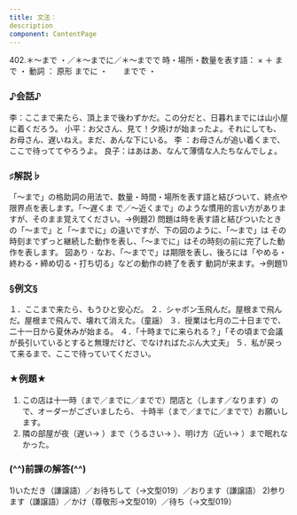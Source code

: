 ```yaml
---
title: 文法：
description
component: ContentPage
---
```



402.＊～まで ・／＊～までに／＊～までで
時・場所・数量を表す語： × ＋ まで ・
動詞 ： 原形 までに ・
      までで ・
### ♪会話♪
李：ここまで来たら、頂上まで後わずかだ。この分だと、日暮れまでには山小屋に着くだろう。
小平：お父さん、見て！夕焼けが始まったよ。それにしても、お母さん、遅いねえ。まだ、あんな下にいる。 李 ：お母さんが追い着くまで、ここで待っててやろうよ。 良子：はあはあ、なんて薄情な人たちなんでしょ。
### ♯解説♭
「～まで」の格助詞の用法で、数量・時間・場所を表す語と結びついて、終点や限界点を表します。「～遅くま で／～近くまで」のような慣用的言い方がありますが、そのまま覚えてください。→例題2)
問題は時を表す語と結びついたときの「～まで」と「～までに」の違いですが、下の図のように、「～まで」は その時刻までずっと継続した動作を表し、「～までに」はその時刻の前に完了した動作を表します。
図あり ･ なお、「～までで」は期限を表し、後ろには「やめる・終わる・締め切る・打ち切る」などの動作の終了を表す
動詞が来ます。→例題1)
### §例文§
１．ここまで来たら、もうひと安心だ。
２．シャボン玉飛んだ。屋根まで飛んだ。屋根まで飛んで、壊れて消えた。（童謡）
３．授業は七月の二十日までで、二十一日から夏休みが始まる。
４．「十時までに来られる？」「その頃まで会議が長引いているとすると無理だけど、でなければたぶん大丈夫」
５．私が戻って来るまで、ここで待っていてください。
### ★例題★
1) この店は十一時（まで／までに／までで）閉店と（します／なります）ので、オーダーがございましたら、
十時半（まで／までに／までで）お願いします。    
2) 隣の部屋が夜（遅い→ ）まで（うるさい→ ）、明け方（近い→ ）まで眠れなかった。
### (^^)前課の解答(^^)
1)いただき（謙譲語）／お待ちして（→文型019）／おります（謙譲語）
2)参ります（謙譲語）／かけ（尊敬形→文型019）／待ち（→文型019）

